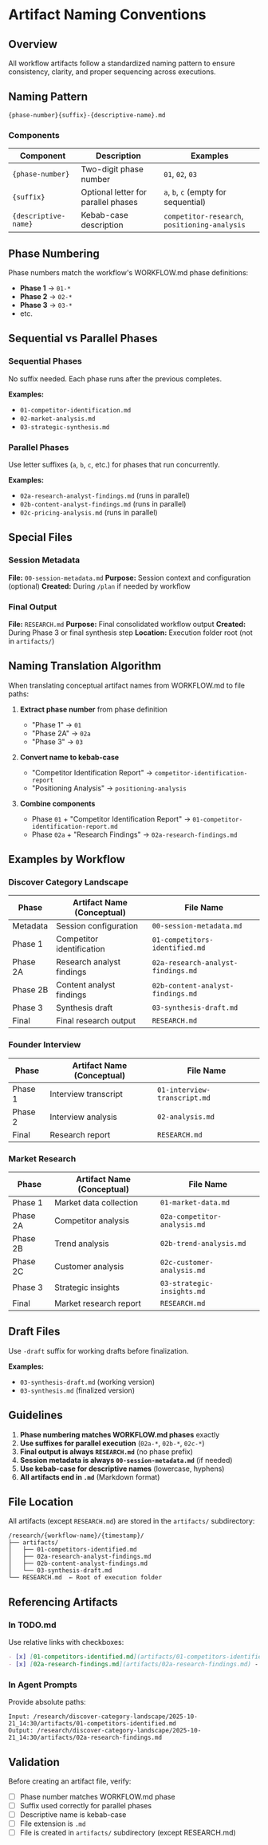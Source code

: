 # Artifact Naming Conventions

## Overview

All workflow artifacts follow a standardized naming pattern to ensure consistency, clarity, and proper sequencing across executions.

## Naming Pattern

```
{phase-number}{suffix}-{descriptive-name}.md
```

### Components

| Component | Description | Examples |
|-----------|-------------|----------|
| `{phase-number}` | Two-digit phase number | `01`, `02`, `03` |
| `{suffix}` | Optional letter for parallel phases | `a`, `b`, `c` (empty for sequential) |
| `{descriptive-name}` | Kebab-case description | `competitor-research`, `positioning-analysis` |

## Phase Numbering

Phase numbers match the workflow's WORKFLOW.md phase definitions:

- **Phase 1** → `01-*`
- **Phase 2** → `02-*`
- **Phase 3** → `03-*`
- etc.

## Sequential vs Parallel Phases

### Sequential Phases
No suffix needed. Each phase runs after the previous completes.

**Examples:**
- `01-competitor-identification.md`
- `02-market-analysis.md`
- `03-strategic-synthesis.md`

### Parallel Phases
Use letter suffixes (`a`, `b`, `c`, etc.) for phases that run concurrently.

**Examples:**
- `02a-research-analyst-findings.md` (runs in parallel)
- `02b-content-analyst-findings.md` (runs in parallel)
- `02c-pricing-analysis.md` (runs in parallel)

## Special Files

### Session Metadata
**File:** `00-session-metadata.md`
**Purpose:** Session context and configuration (optional)
**Created:** During `/plan` if needed by workflow

### Final Output
**File:** `RESEARCH.md`
**Purpose:** Final consolidated workflow output
**Created:** During Phase 3 or final synthesis step
**Location:** Execution folder root (not in `artifacts/`)

## Naming Translation Algorithm

When translating conceptual artifact names from WORKFLOW.md to file paths:

1. **Extract phase number** from phase definition
   - "Phase 1" → `01`
   - "Phase 2A" → `02a`
   - "Phase 3" → `03`

2. **Convert name to kebab-case**
   - "Competitor Identification Report" → `competitor-identification-report`
   - "Positioning Analysis" → `positioning-analysis`

3. **Combine components**
   - Phase `01` + "Competitor Identification Report" → `01-competitor-identification-report.md`
   - Phase `02a` + "Research Findings" → `02a-research-findings.md`

## Examples by Workflow

### Discover Category Landscape

| Phase | Artifact Name (Conceptual) | File Name |
|-------|---------------------------|-----------|
| Metadata | Session configuration | `00-session-metadata.md` |
| Phase 1 | Competitor identification | `01-competitors-identified.md` |
| Phase 2A | Research analyst findings | `02a-research-analyst-findings.md` |
| Phase 2B | Content analyst findings | `02b-content-analyst-findings.md` |
| Phase 3 | Synthesis draft | `03-synthesis-draft.md` |
| Final | Final research output | `RESEARCH.md` |

### Founder Interview

| Phase | Artifact Name (Conceptual) | File Name |
|-------|---------------------------|-----------|
| Phase 1 | Interview transcript | `01-interview-transcript.md` |
| Phase 2 | Interview analysis | `02-analysis.md` |
| Final | Research report | `RESEARCH.md` |

### Market Research

| Phase | Artifact Name (Conceptual) | File Name |
|-------|---------------------------|-----------|
| Phase 1 | Market data collection | `01-market-data.md` |
| Phase 2A | Competitor analysis | `02a-competitor-analysis.md` |
| Phase 2B | Trend analysis | `02b-trend-analysis.md` |
| Phase 2C | Customer analysis | `02c-customer-analysis.md` |
| Phase 3 | Strategic insights | `03-strategic-insights.md` |
| Final | Market research report | `RESEARCH.md` |

## Draft Files

Use `-draft` suffix for working drafts before finalization.

**Examples:**
- `03-synthesis-draft.md` (working version)
- `03-synthesis.md` (finalized version)

## Guidelines

1. **Phase numbering matches WORKFLOW.md phases** exactly
2. **Use suffixes for parallel execution** (`02a-*`, `02b-*`, `02c-*`)
3. **Final output is always `RESEARCH.md`** (no phase prefix)
4. **Session metadata is always `00-session-metadata.md`** (if needed)
5. **Use kebab-case for descriptive names** (lowercase, hyphens)
6. **All artifacts end in `.md`** (Markdown format)

## File Location

All artifacts (except `RESEARCH.md`) are stored in the `artifacts/` subdirectory:

```
/research/{workflow-name}/{timestamp}/
├── artifacts/
│   ├── 01-competitors-identified.md
│   ├── 02a-research-analyst-findings.md
│   ├── 02b-content-analyst-findings.md
│   └── 03-synthesis-draft.md
└── RESEARCH.md  ← Root of execution folder
```

## Referencing Artifacts

### In TODO.md
Use relative links with checkboxes:

```markdown
- [x] [01-competitors-identified.md](artifacts/01-competitors-identified.md) - 7 competitors identified
- [x] [02a-research-findings.md](artifacts/02a-research-findings.md) - Market positioning analysis
```

### In Agent Prompts
Provide absolute paths:

```
Input: /research/discover-category-landscape/2025-10-21_14:30/artifacts/01-competitors-identified.md
Output: /research/discover-category-landscape/2025-10-21_14:30/artifacts/02a-research-findings.md
```

## Validation

Before creating an artifact file, verify:
- [ ] Phase number matches WORKFLOW.md phase
- [ ] Suffix used correctly for parallel phases
- [ ] Descriptive name is kebab-case
- [ ] File extension is `.md`
- [ ] File is created in `artifacts/` subdirectory (except RESEARCH.md)
